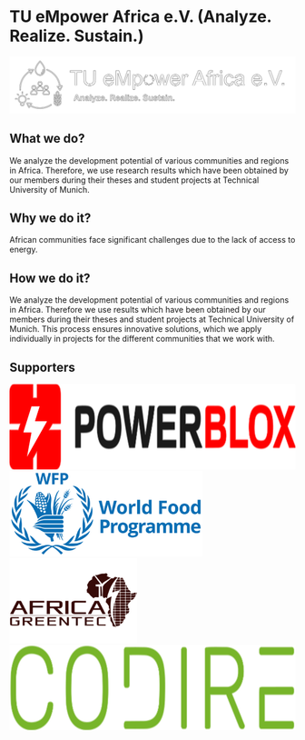 # TU eMpower Africa e.V. (Analyze. Realize. Sustain.)
<img src="logo/logo-white-border-black.svg" />

## What we do?
We analyze the development potential of various communities and regions in Africa. Therefore, we use research results which have been obtained by our members during their theses and student projects at Technical University of Munich.

## Why we do it?
African communities face significant challenges due to the lack of access to energy.

## How we do it?
We analyze the development potential of various communities and regions in Africa. Therefore we use results which have been obtained by our members during their theses and student projects at Technical University of Munich. This process ensures innovative solutions, which we apply individually in projects for the different communities that we work with.

## Supporters
<div style="display: flex; flex-wrap: wrap;">
<a href="https://power-blox.com/" target="_blank">
<img src="/supporters/powerblox.svg" height="150"/>
</a>
<a href="https://www.wfp.org/" target="_blank">
<img src="/supporters/wfp.svg" height="150"/>
</a>
<a href="https://www.africagreentec.com/" target="_blank">
<img src="/supporters/africa-greentec.svg" height="150"/>
</a>
<a href="https://codire.de/" target="_blank">
<img src="/supporters/codire.svg" height="150"/>
</a>
</div>
